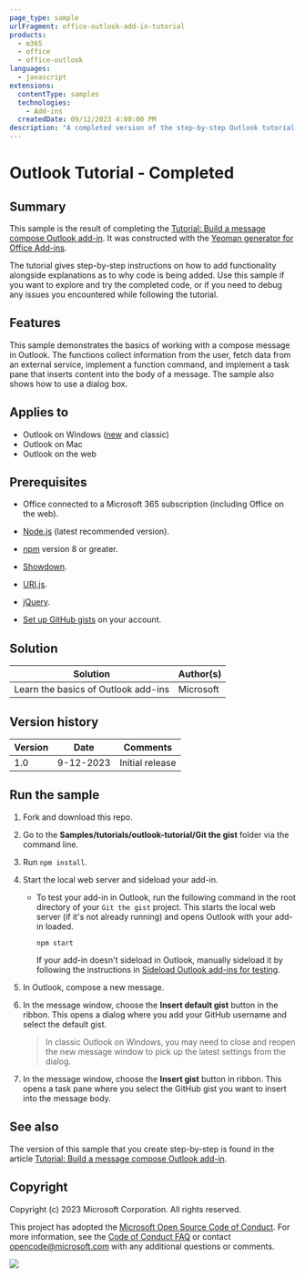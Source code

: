 ```yaml
---
page_type: sample
urlFragment: office-outlook-add-in-tutorial
products:
  - m365
  - office
  - office-outlook
languages:
  - javascript
extensions:
  contentType: samples
  technologies:
    - Add-ins
  createdDate: 09/12/2023 4:00:00 PM
description: "A completed version of the step-by-step Outlook tutorial hosted on learn.microsoft.com."
---
```


# Outlook Tutorial - Completed

## Summary

This sample is the result of completing the [Tutorial: Build a message compose Outlook add-in](https://learn.microsoft.com/office/dev/add-ins/tutorials/outlook-tutorial). It was constructed with the [Yeoman generator for Office Add-ins](https://learn.microsoft.com/office/dev/add-ins/develop/yeoman-generator-overview).

The tutorial gives step-by-step instructions on how to add functionality alongside explanations as to why code is being added. Use this sample if you want to explore and try the completed code, or if you need to debug any issues you encountered while following the tutorial.

## Features

This sample demonstrates the basics of working with a compose message in Outlook. The functions collect information from the user, fetch data from an external service, implement a function command, and implement a task pane that inserts content into the body of a message. The sample also shows how to use a dialog box.

## Applies to

- Outlook on Windows ([new](https://support.microsoft.com/office/656bb8d9-5a60-49b2-a98b-ba7822bc7627) and classic)
- Outlook on Mac
- Outlook on the web

## Prerequisites

- Office connected to a Microsoft 365 subscription (including Office on the web).
- [Node.js](https://nodejs.org/) (latest recommended version).
- [npm](https://docs.npmjs.com/downloading-and-installing-node-js-and-npm) version 8 or greater.
- [Showdown](https://github.com/showdownjs/showdown).
- [URI.js](https://github.com/medialize/URI.js).
- [jQuery](https://jquery.com/).

- [Set up GitHub gists](https://learn.microsoft.com/office/dev/add-ins/tutorials/outlook-tutorial#setup) on your account.

## Solution

| Solution | Author(s) |
|----------|-----------|
| Learn the basics of Outlook add-ins | Microsoft |

## Version history

| Version  | Date | Comments |
|----------|------|----------|
| 1.0 | 9-12-2023 | Initial release |

## Run the sample

1. Fork and download this repo.

1. Go to the **Samples/tutorials/outlook-tutorial/Git the gist** folder via the command line.

1. Run `npm install`.

1. Start the local web server and sideload your add-in.

    - To test your add-in in Outlook, run the following command in the root directory of your `Git the gist` project. This starts the local web server (if it's not already running) and opens Outlook with your add-in loaded.

      `npm start`

      If your add-in doesn't sideload in Outlook, manually sideload it by following the instructions in [Sideload Outlook add-ins for testing](https://learn.microsoft.com/office/dev/add-ins/outlook/sideload-outlook-add-ins-for-testing#sideload-manually).

1. In Outlook, compose a new message.

1. In the message window, choose the **Insert default gist** button in the ribbon. This opens a dialog where you add your GitHub username and select the default gist.

    > In classic Outlook on Windows, you may need to close and reopen the new message window to pick up the latest settings from the dialog.

1. In the message window, choose the **Insert gist** button in ribbon. This opens a task pane where you select the GitHub gist you want to insert into the message body.

## See also

The version of this sample that you create step-by-step is found in the article [Tutorial: Build a message compose Outlook add-in](https://learn.microsoft.com/office/dev/add-ins/tutorials/outlook-tutorial).

## Copyright

Copyright (c) 2023 Microsoft Corporation. All rights reserved.

This project has adopted the [Microsoft Open Source Code of Conduct](https://opensource.microsoft.com/codeofconduct/). For more information, see the [Code of Conduct FAQ](https://opensource.microsoft.com/codeofconduct/faq/) or contact [opencode@microsoft.com](mailto:opencode@microsoft.com) with any additional questions or comments.

<img src="https://pnptelemetry.azurewebsites.net/pnp-officeaddins/samples/office-outlook-add-in-tutorial" />
